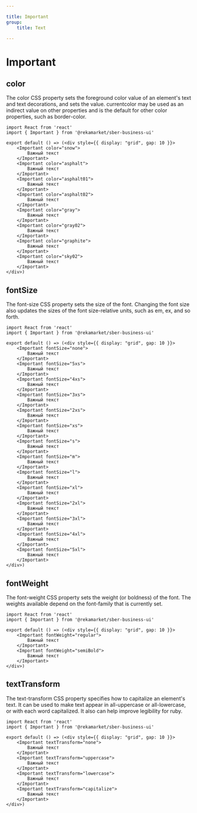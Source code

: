 ```yaml
---

title: Important
group:
	title: Text

---
```


# Important

## color
The color CSS property sets the foreground color value of an element's text and text decorations, and sets the <currentcolor> value. currentcolor may be used as an indirect value on other properties and is the default for other color properties, such as border-color.

```tsx
import React from 'react'
import { Important } from '@rekamarket/sber-business-ui'

export default () => (<div style={{ display: "grid", gap: 10 }}>
	<Important color="snow">
		Важный текст
	</Important>
	<Important color="asphalt">
		Важный текст
	</Important>
	<Important color="asphalt01">
		Важный текст
	</Important>
	<Important color="asphalt02">
		Важный текст
	</Important>
	<Important color="gray">
		Важный текст
	</Important>
	<Important color="gray02">
		Важный текст
	</Important>
	<Important color="graphite">
		Важный текст
	</Important>
	<Important color="sky02">
		Важный текст
	</Important>
</div>)
```

## fontSize
The font-size CSS property sets the size of the font. Changing the font size also updates the sizes of the font size-relative <length> units, such as em, ex, and so forth.

```tsx
import React from 'react'
import { Important } from '@rekamarket/sber-business-ui'

export default () => (<div style={{ display: "grid", gap: 10 }}>
	<Important fontSize="none">
		Важный текст
	</Important>
	<Important fontSize="5xs">
		Важный текст
	</Important>
	<Important fontSize="4xs">
		Важный текст
	</Important>
	<Important fontSize="3xs">
		Важный текст
	</Important>
	<Important fontSize="2xs">
		Важный текст
	</Important>
	<Important fontSize="xs">
		Важный текст
	</Important>
	<Important fontSize="s">
		Важный текст
	</Important>
	<Important fontSize="m">
		Важный текст
	</Important>
	<Important fontSize="l">
		Важный текст
	</Important>
	<Important fontSize="xl">
		Важный текст
	</Important>
	<Important fontSize="2xl">
		Важный текст
	</Important>
	<Important fontSize="3xl">
		Важный текст
	</Important>
	<Important fontSize="4xl">
		Важный текст
	</Important>
	<Important fontSize="5xl">
		Важный текст
	</Important>
</div>)
```

## fontWeight
The font-weight CSS property sets the weight (or boldness) of the font. The weights available depend on the font-family that is currently set.

```tsx
import React from 'react'
import { Important } from '@rekamarket/sber-business-ui'

export default () => (<div style={{ display: "grid", gap: 10 }}>
	<Important fontWeight="regular">
		Важный текст
	</Important>
	<Important fontWeight="semiBold">
		Важный текст
	</Important>
</div>)
```

## textTransform
The text-transform CSS property specifies how to capitalize an element's text. It can be used to make text appear in all-uppercase or all-lowercase, or with each word capitalized. It also can help improve legibility for ruby.

```tsx
import React from 'react'
import { Important } from '@rekamarket/sber-business-ui'

export default () => (<div style={{ display: "grid", gap: 10 }}>
	<Important textTransform="none">
		Важный текст
	</Important>
	<Important textTransform="uppercase">
		Важный текст
	</Important>
	<Important textTransform="lowercase">
		Важный текст
	</Important>
	<Important textTransform="capitalize">
		Важный текст
	</Important>
</div>)
```
